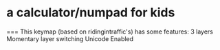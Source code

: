 # a calculator/numpad for kids
===
This keymap (based on ridingintraffic's) has some features:
3 layers
Momentary layer switching
Unicode Enabled